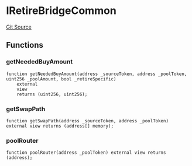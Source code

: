 # IRetireBridgeCommon
[Git Source](https://github.com/KlimaDAO/klimadao-solidity/blob/29fd912e7e35bfd36ad9c6e57c2a312d3aed3640/src/retirement_v1/interfaces/IRetireBridgeCommon.sol)


## Functions
### getNeededBuyAmount


```solidity
function getNeededBuyAmount(address _sourceToken, address _poolToken, uint256 _poolAmount, bool _retireSpecific)
    external
    view
    returns (uint256, uint256);
```

### getSwapPath


```solidity
function getSwapPath(address _sourceToken, address _poolToken) external view returns (address[] memory);
```

### poolRouter


```solidity
function poolRouter(address _poolToken) external view returns (address);
```


